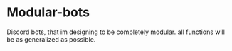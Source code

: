# Modular-bots
Discord bots, that im designing to be completely modular. all functions will be as generalized as possible. 
